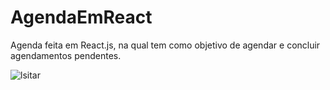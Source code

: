 # AgendaEmReact


Agenda feita em React.js, na qual tem como objetivo de agendar e concluir agendamentos pendentes.

![lsitar](https://user-images.githubusercontent.com/50429318/148849012-f51569fc-8889-4628-9c68-33c18b6dd7c8.png)
